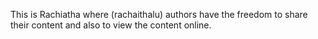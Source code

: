 This is Rachiatha where (rachaithalu) authors have the freedom to share their content and also to view the content online.
